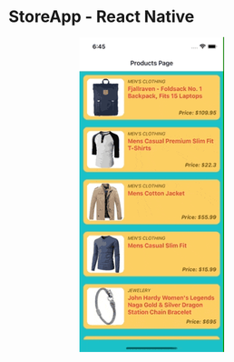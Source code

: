 # StoreApp - React Native
<p align="center">
  <img src="https://github.com/EmreSamurlu/StoreApp-ReactNative/blob/master/ss/StoreApp.gif">
</p>


